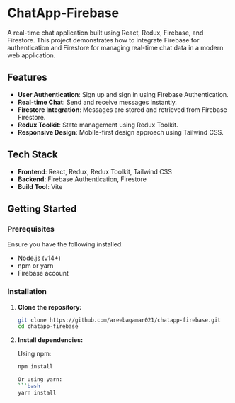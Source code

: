 # ChatApp-Firebase

A real-time chat application built using React, Redux, Firebase, and Firestore. This project demonstrates how to integrate Firebase for authentication and Firestore for managing real-time chat data in a modern web application.

## Features

- **User Authentication**: Sign up and sign in using Firebase Authentication.
- **Real-time Chat**: Send and receive messages instantly.
- **Firestore Integration**: Messages are stored and retrieved from Firebase Firestore.
- **Redux Toolkit**: State management using Redux Toolkit.
- **Responsive Design**: Mobile-first design approach using Tailwind CSS.

## Tech Stack

- **Frontend**: React, Redux, Redux Toolkit, Tailwind CSS
- **Backend**: Firebase Authentication, Firestore
- **Build Tool**: Vite

## Getting Started

### Prerequisites

Ensure you have the following installed:

- Node.js (v14+)
- npm or yarn
- Firebase account

### Installation

1. **Clone the repository:**

   ```bash
   git clone https://github.com/areebaqamar021/chatapp-firebase.git
   cd chatapp-firebase

2. **Install dependencies:**

   Using npm:
   ```bash
   npm install

   Or using yarn:
   ```bash
   yarn install


